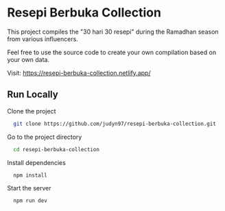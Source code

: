 
# Resepi Berbuka Collection

This project compiles the "30 hari 30 resepi" during the Ramadhan season from various influencers.

Feel free to use the source code to create your own compilation based on your own data.

Visit: https://resepi-berbuka-collection.netlify.app/


## Run Locally

Clone the project

```bash
  git clone https://github.com/judyn97/resepi-berbuka-collection.git
```

Go to the project directory

```bash
  cd resepi-berbuka-collection
```

Install dependencies

```bash
  npm install
```

Start the server

```bash
  npm run dev
```

